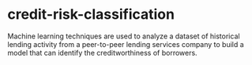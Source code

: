 # credit-risk-classification
Machine learning techniques are used to analyze a dataset of historical lending activity from a peer-to-peer lending services company to build a model that can identify the creditworthiness of borrowers.
